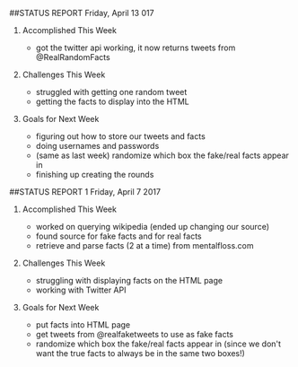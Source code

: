 ##STATUS REPORT 
Friday, April 13 017
1. Accomplished This Week
	- got the twitter api working, it now returns tweets from @RealRandomFacts
2. Challenges This Week
	- struggled with getting one random tweet
	- getting the facts to display into the HTML

3. Goals for Next Week
    - figuring out how to store our tweets and facts
    - doing usernames and passwords
    - (same as last week) randomize which box the fake/real facts appear in
    - finishing up creating the rounds

##STATUS REPORT 1
Friday, April 7 2017

1. Accomplished This Week
   - worked on querying wikipedia (ended up changing our source)
   - found source for fake facts and for real facts
   - retrieve and parse facts (2 at a time) from mentalfloss.com

2. Challenges This Week
   - struggling with displaying facts on the HTML page
   - working with Twitter API
   
3. Goals for Next Week
   - put facts into HTML page
   - get tweets from @realfaketweets to use as fake facts
   - randomize which box the fake/real facts appear in (since we don't want 
   the true facts to always be in the same two boxes!)


